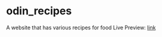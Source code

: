 # odin_recipes
A website that has various recipes for food
Live Preview: [link](https://zlibajlma.github.io/odin_recipes/)